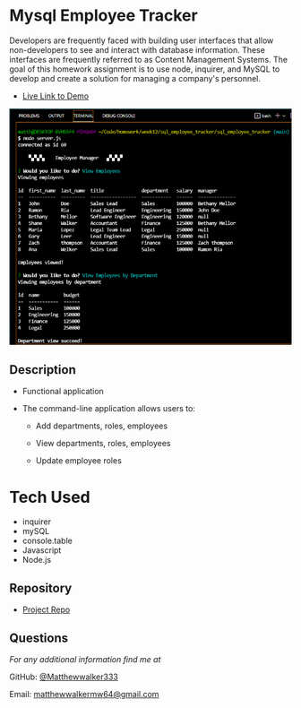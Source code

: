 # Mysql Employee Tracker

Developers are frequently faced with building user interfaces that allow non-developers to see and interact with database information. These interfaces are frequently referred to as Content Management Systems. The goal of this homework assignment is to use node, inquirer, and MySQL to develop and create a solution for managing a company's personnel.

- [Live Link to Demo](https://youtu.be/LGKVsYj8NHU)

![Screenshot](hw12-screenshot.PNG)

## Description
* Functional application
* The command-line application allows users to:

  * Add departments, roles, employees

  * View departments, roles, employees

  * Update employee roles

# Tech Used
- inquirer
- mySQL
- console.table
- Javascript
- Node.js

## Repository

  - [Project Repo](https://github.com/Matthewwalker333/sql_employee_tracker)

## Questions
*For any additional information find me at* 

GitHub: [@Matthewwalker333](https://github.com/Matthewwalker333/)

Email: [matthewwalkermw64@gmail.com](mailto:matthewwalkermw64@gmail.com)
